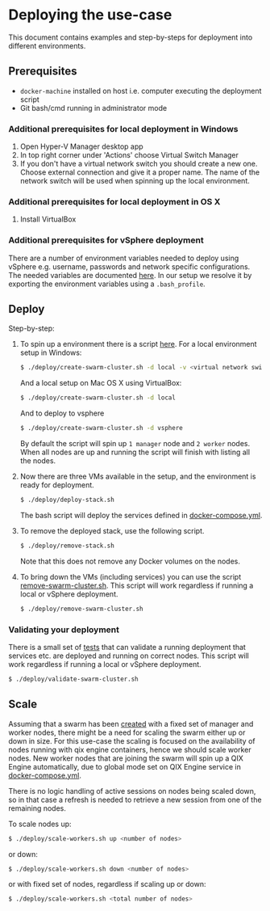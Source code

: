 # Deploying the use-case

This document contains examples and step-by-steps for deployment into different environments.

## Prerequisites

* `docker-machine` installed on host i.e. computer executing the deployment script
* Git bash/cmd running in administrator mode

### Additional prerequisites for local deployment in Windows

1. Open Hyper-V Manager desktop app
2. In top right corner under 'Actions' choose Virtual Switch Manager
3. If you don't have a virtual network switch you should create a new one. Choose external connection and give it a proper name. The name of the network switch will be used when spinning up the local environment.

### Additional prerequisites for local deployment in OS X

1. Install VirtualBox

### Additional prerequisites for vSphere deployment

There are a number of environment variables needed to deploy using vSphere e.g. username, passwords and network specific configurations. The needed variables are documented [here](https://docs.docker.com/machine/drivers/vsphere/). In our setup we resolve it by exporting the environment variables using a `.bash_profile`.

## Deploy

Step-by-step:

1. To spin up a environment there is a script [here](./create-swarm-cluster.sh). 
    For a local environment setup in Windows:
    ```bash
    $ ./deploy/create-swarm-cluster.sh -d local -v <virtual network switch name>
    ```
    And a local setup on Mac OS X using VirtualBox:
    ```bash
    $ ./deploy/create-swarm-cluster.sh -d local
    ```
    And to deploy to vsphere
    ```bash
    $ ./deploy/create-swarm-cluster.sh -d vsphere
    ```
    By default the script will spin up `1 manager` node and `2 worker` nodes. When all nodes are up and running the script will finish with listing all the nodes.

2. Now there are three VMs available in the setup, and the environment is ready for deployment. 
    ```bash
    $ ./deploy/deploy-stack.sh
    ```
    The bash script will deploy the services defined in [docker-compose.yml](../docker-compose-swarm.yml).

3. To remove the deployed stack, use the following script.
    ```bash
    $ ./deploy/remove-stack.sh
    ```
    Note that this does not remove any Docker volumes on the nodes.

4. To bring down the VMs (including services) you can use the script [remove-swarm-cluster.sh](./remove-swarm-cluster.sh). This script will work regardless if running a local or vSphere deployment.
    ```bash
    $ ./deploy/remove-swarm-cluster.sh
    ```

### Validating your deployment

There is a small set of [tests](./validate-swarm-cluster.sh) that can validate a running deployment that services etc. are deployed and running on correct nodes. This script will work regardless if running a local or vSphere deployment.

```bash
$ ./deploy/validate-swarm-cluster.sh
```

## Scale

Assuming that a swarm has been [created](#deploy) with a fixed set of manager and worker nodes, there might be a need for scaling the swarm either up or down in size. For this use-case the scaling is focused on the availability of nodes running with qix engine containers, hence we should scale worker nodes. New worker nodes that are joining the swarm will spin up a QIX Engine automatically, due to global mode set on QIX Engine service in [docker-compose.yml](../docker-compose.yml).

There is no logic handling of active sessions on nodes being scaled down, so in that case a refresh is needed to retrieve a new session from one of the remaining nodes.

To scale nodes up:

```bash
$ ./deploy/scale-workers.sh up <number of nodes>
```

or down:

```bash
$ ./deploy/scale-workers.sh down <number of nodes>
```

or with fixed set of nodes, regardless if scaling up or down:

```bash
$ ./deploy/scale-workers.sh <total number of nodes>
```
